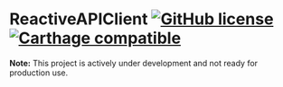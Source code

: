 # ReactiveAPIClient [![GitHub license](https://img.shields.io/badge/license-MIT-lightgrey.svg)](https://raw.githubusercontent.com/rpowelll/ReactiveAPIClient/master/LICENSE) [![Carthage compatible](https://img.shields.io/badge/Carthage-compatible-4BC51D.svg?style=flat)](https://github.com/rpowelll/ReactiveAPIClient)

**Note:** This project is actively under development and not ready for production use.

